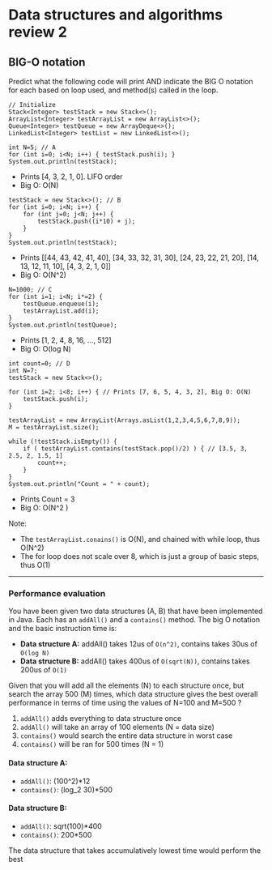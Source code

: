 # Data structures and algorithms review 2

## BIG-O notation 

Predict what the following code will print AND indicate the BIG O notation for each based on loop used, and method(s) called in the loop.
```
// Initialize
Stack<Integer> testStack = new Stack<>(); 
ArrayList<Integer> testArrayList = new ArrayList<>();
Queue<Integer> testQueue = new ArrayDeque<>();
LinkedList<Integer> testList = new LinkedList<>();
```

``` 
int N=5; // A 
for (int i=0; i<N; i++) { testStack.push(i); }
System.out.println(testStack);
```
- Prints [4, 3, 2, 1, 0]. LIFO order
- Big O: O(N)

```
testStack = new Stack<>(); // B
for (int i=0; i<N; i++) {
    for (int j=0; j<N; j++) {
        testStack.push((i*10) + j);
    }
}
System.out.println(testStack);
```
- Prints [[44, 43, 42, 41, 40], [34, 33, 32, 31, 30], [24, 23, 22, 21, 20], [14, 13, 12, 11, 10], [4, 3, 2, 1, 0]]
- Big O: O(N^2)

```
N=1000; // C
for (int i=1; i<N; i*=2) {
    testQueue.enqueue(i);
    testArrayList.add(i);
}
System.out.println(testQueue);
```
- Prints [1, 2, 4, 8, 16, ..., 512]
- Big O: O(log N)

```
int count=0; // D
int N=7;
testStack = new Stack<>();

for (int i=2; i<8; i++) { // Prints [7, 6, 5, 4, 3, 2], Big O: O(N)
    testStack.push(i);
}

testArrayList = new ArrayList(Arrays.asList(1,2,3,4,5,6,7,8,9));  
M = testArrayList.size();

while (!testStack.isEmpty()) {
    if ( testArrayList.contains(testStack.pop()/2) ) { // [3.5, 3, 2.5, 2, 1.5, 1]
        count++;
    }
}
System.out.println("Count = " + count);
```
- Prints Count = 3
- Big O: O(N^2 )

Note:
- The `testArrayList.conains()` is O(N), and chained with while loop, thus O(N^2)
- The for loop does not scale over 8, which is just a group of basic steps, thus O(1)

-----

### Performance evaluation

You have been given two data structures (A, B) that have been implemented in Java. Each has an `addAll()` and a `contains()` method. The big O notation and the basic instruction time is:

- **Data structure A:** addAll() takes 12us of `O(n^2)`, contains takes 30us of `O(log N)`
- **Data structure B:** addAll() takes 400us of `O(sqrt(N))`, contains takes 200us of `O(1)`

Given that you will add all the elements (N) to each structure once, but search the array 500 (M) times, which data structure gives the best overall performance in terms of time using the values of N=100 and M=500 ? 

1. `addAll()` adds everything to data structure once
2. `addAll()` will take an array of 100 elements (N = data size)
3. `contains()` would search the entire data structure in worst case
4. `contains()` will be ran for 500 times (N = 1)

#### Data structure A:
- `addAll()`: (100^2)*12
- `contains()`: (log_2 30)*500

#### Data structure B:
- `addAll()`: sqrt(100)*400
- `contains()`: 200*500

The data structure that takes accumulatively lowest time would perform the best
